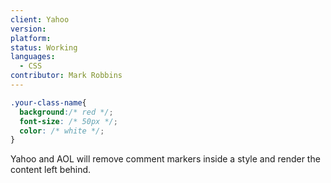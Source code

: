 ```yaml
---
client: Yahoo
version:
platform:
status: Working
languages:
  - CSS
contributor: Mark Robbins
---
```


```css
.your-class-name{
  background:/* red */;
  font-size: /* 50px */;
  color: /* white */;
}
```

Yahoo and AOL will remove comment markers inside a style and render the content left behind.
